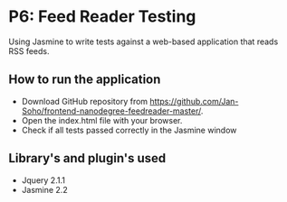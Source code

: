P6: Feed Reader Testing
==============================
Using Jasmine to write tests against a web-based application that reads RSS feeds.

How to run the application
------------------------------------
* Download GitHub repository from <https://github.com/Jan-Soho/frontend-nanodegree-feedreader-master/>.
* Open the index.html file with your browser.
* Check if all tests passed correctly in the Jasmine window

Library's and plugin's used
------------------------------------
* Jquery 2.1.1
* Jasmine 2.2
